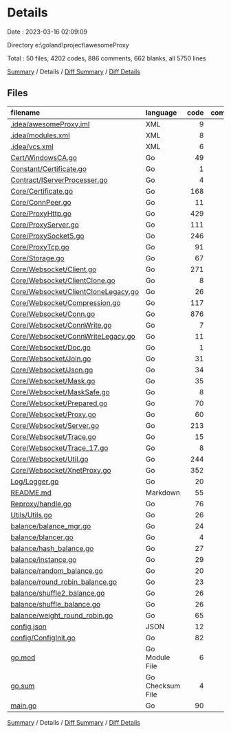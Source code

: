 # Details

Date : 2023-03-16 02:09:09

Directory e:\\goland\\project\\awesomeProxy

Total : 50 files,  4202 codes, 886 comments, 662 blanks, all 5750 lines

[Summary](results.md) / Details / [Diff Summary](diff.md) / [Diff Details](diff-details.md)

## Files
| filename | language | code | comment | blank | total |
| :--- | :--- | ---: | ---: | ---: | ---: |
| [.idea/awesomeProxy.iml](/.idea/awesomeProxy.iml) | XML | 9 | 0 | 0 | 9 |
| [.idea/modules.xml](/.idea/modules.xml) | XML | 8 | 0 | 0 | 8 |
| [.idea/vcs.xml](/.idea/vcs.xml) | XML | 6 | 0 | 0 | 6 |
| [Cert/WindowsCA.go](/Cert/WindowsCA.go) | Go | 49 | 8 | 11 | 68 |
| [Constant/Certificate.go](/Constant/Certificate.go) | Go | 1 | 0 | 2 | 3 |
| [Contract/IServerProcesser.go](/Contract/IServerProcesser.go) | Go | 4 | 0 | 4 | 8 |
| [Core/Certificate.go](/Core/Certificate.go) | Go | 168 | 10 | 10 | 188 |
| [Core/ConnPeer.go](/Core/ConnPeer.go) | Go | 11 | 0 | 3 | 14 |
| [Core/ProxyHttp.go](/Core/ProxyHttp.go) | Go | 429 | 41 | 21 | 491 |
| [Core/ProxyServer.go](/Core/ProxyServer.go) | Go | 111 | 5 | 13 | 129 |
| [Core/ProxySocket5.go](/Core/ProxySocket5.go) | Go | 246 | 21 | 11 | 278 |
| [Core/ProxyTcp.go](/Core/ProxyTcp.go) | Go | 91 | 2 | 6 | 99 |
| [Core/Storage.go](/Core/Storage.go) | Go | 67 | 4 | 9 | 80 |
| [Core/Websocket/Client.go](/Core/Websocket/Client.go) | Go | 271 | 74 | 51 | 396 |
| [Core/Websocket/ClientClone.go](/Core/Websocket/ClientClone.go) | Go | 8 | 4 | 5 | 17 |
| [Core/Websocket/ClientCloneLegacy.go](/Core/Websocket/ClientCloneLegacy.go) | Go | 26 | 8 | 5 | 39 |
| [Core/Websocket/Compression.go](/Core/Websocket/Compression.go) | Go | 117 | 11 | 21 | 149 |
| [Core/Websocket/Conn.go](/Core/Websocket/Conn.go) | Go | 876 | 171 | 155 | 1,202 |
| [Core/Websocket/ConnWrite.go](/Core/Websocket/ConnWrite.go) | Go | 7 | 4 | 5 | 16 |
| [Core/Websocket/ConnWriteLegacy.go](/Core/Websocket/ConnWriteLegacy.go) | Go | 11 | 4 | 4 | 19 |
| [Core/Websocket/Doc.go](/Core/Websocket/Doc.go) | Go | 1 | 225 | 2 | 228 |
| [Core/Websocket/Join.go](/Core/Websocket/Join.go) | Go | 31 | 6 | 6 | 43 |
| [Core/Websocket/Json.go](/Core/Websocket/Json.go) | Go | 34 | 20 | 7 | 61 |
| [Core/Websocket/Mask.go](/Core/Websocket/Mask.go) | Go | 35 | 9 | 11 | 55 |
| [Core/Websocket/MaskSafe.go](/Core/Websocket/MaskSafe.go) | Go | 8 | 4 | 4 | 16 |
| [Core/Websocket/Prepared.go](/Core/Websocket/Prepared.go) | Go | 70 | 20 | 13 | 103 |
| [Core/Websocket/Proxy.go](/Core/Websocket/Proxy.go) | Go | 60 | 5 | 13 | 78 |
| [Core/Websocket/Server.go](/Core/Websocket/Server.go) | Go | 213 | 111 | 44 | 368 |
| [Core/Websocket/Trace.go](/Core/Websocket/Trace.go) | Go | 15 | 1 | 4 | 20 |
| [Core/Websocket/Trace_17.go](/Core/Websocket/Trace_17.go) | Go | 8 | 1 | 4 | 13 |
| [Core/Websocket/Util.go](/Core/Websocket/Util.go) | Go | 244 | 26 | 14 | 284 |
| [Core/Websocket/XnetProxy.go](/Core/Websocket/XnetProxy.go) | Go | 352 | 57 | 65 | 474 |
| [Log/Logger.go](/Log/Logger.go) | Go | 20 | 0 | 7 | 27 |
| [README.md](/README.md) | Markdown | 55 | 0 | 19 | 74 |
| [Reproxy/handle.go](/Reproxy/handle.go) | Go | 76 | 6 | 14 | 96 |
| [Utils/Utils.go](/Utils/Utils.go) | Go | 26 | 0 | 4 | 30 |
| [balance/balance_mgr.go](/balance/balance_mgr.go) | Go | 24 | 0 | 7 | 31 |
| [balance/blancer.go](/balance/blancer.go) | Go | 4 | 0 | 2 | 6 |
| [balance/hash_balance.go](/balance/hash_balance.go) | Go | 27 | 1 | 8 | 36 |
| [balance/instance.go](/balance/instance.go) | Go | 29 | 0 | 8 | 37 |
| [balance/random_balance.go](/balance/random_balance.go) | Go | 20 | 1 | 7 | 28 |
| [balance/round_robin_balance.go](/balance/round_robin_balance.go) | Go | 23 | 1 | 9 | 33 |
| [balance/shuffle2_balance.go](/balance/shuffle2_balance.go) | Go | 26 | 2 | 9 | 37 |
| [balance/shuffle_balance.go](/balance/shuffle_balance.go) | Go | 26 | 2 | 9 | 37 |
| [balance/weight_round_robin.go](/balance/weight_round_robin.go) | Go | 65 | 4 | 15 | 84 |
| [config.json](/config.json) | JSON | 12 | 2 | 0 | 14 |
| [config/ConfigInit.go](/config/ConfigInit.go) | Go | 82 | 3 | 9 | 94 |
| [go.mod](/go.mod) | Go Module File | 6 | 0 | 3 | 9 |
| [go.sum](/go.sum) | Go Checksum File | 4 | 0 | 1 | 5 |
| [main.go](/main.go) | Go | 90 | 12 | 8 | 110 |

[Summary](results.md) / Details / [Diff Summary](diff.md) / [Diff Details](diff-details.md)